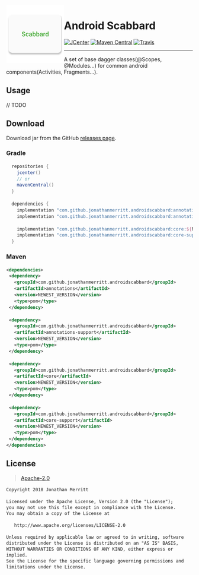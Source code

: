 <img src="/app/src/main/ic_launcher-web.png" width="156" align="left"/>

# Android Scabbard

[![JCenter][J-CENTER-SVG]][J-CENTER]
[![Maven Central][MAVEN-SVG]][MAVEN]
[![Travis][TRAVIS-CI-SVG]][TRAVIS-CI]

___

A set of base dagger classes(@Scopes, @Modules...) for common android components(Activities, Fragments...).

## Usage
// TODO

## Download
Download jar from the GitHub [releases page][RELEASES].

### Gradle
```groovy
  repositories {
    jcenter()
    // or
    mavenCentral()
  }
 
  dependencies {
    implementation "com.github.jonathanmerritt.androidscabbard:annotations:${NEWEST_VERSION}"
    implementation "com.github.jonathanmerritt.androidscabbard:annotations-support:${NEWEST_VERSION}"
       
    implementation "com.github.jonathanmerritt.androidscabbard:core:${NEWEST_VERSION}"
    implementation "com.github.jonathanmerritt.androidscabbard:core-support:${NEWEST_VERSION}"
  }
```

### Maven
```xml
<dependencies>
 <dependency>
   <groupId>com.github.jonathanmerritt.androidscabbard</groupId>
   <artifactId>annotations</artifactId>
   <version>NEWEST_VERSION</version>
   <type>pom</type>
 </dependency>
 
 <dependency>
   <groupId>com.github.jonathanmerritt.androidscabbard</groupId>
   <artifactId>annotations-support</artifactId>
   <version>NEWEST_VERSION</version>
   <type>pom</type>
 </dependency>
  
 <dependency>
   <groupId>com.github.jonathanmerritt.androidscabbard</groupId>
   <artifactId>core</artifactId>
   <version>NEWEST_VERSION</version>
   <type>pom</type>
 </dependency>
   
 <dependency>
   <groupId>com.github.jonathanmerritt.androidscabbard</groupId>
   <artifactId>core-support</artifactId>
   <version>NEWEST_VERSION</version>
   <type>pom</type>
 </dependency>
</dependencies>
```

## License
>[Apache-2.0][LICENSE]

    Copyright 2018 Jonathan Merritt
    
    Licensed under the Apache License, Version 2.0 (the "License");
    you may not use this file except in compliance with the License.
    You may obtain a copy of the License at

       http://www.apache.org/licenses/LICENSE-2.0

    Unless required by applicable law or agreed to in writing, software
    distributed under the License is distributed on an "AS IS" BASIS,
    WITHOUT WARRANTIES OR CONDITIONS OF ANY KIND, either express or implied.
    See the License for the specific language governing permissions and
    limitations under the License.

[J-CENTER-SVG]:https://api.bintray.com/packages/jonathanmerritt/AndroidScabbard/annotations/images/download.svg
[J-CENTER]:https://api.bintray.com/packages/jonathanmerritt/AndroidScabbard/annotations/
[MAVEN-SVG]: https://maven-badges.herokuapp.com/maven-central/com.github.jonathanmerritt.androidscabbard/annotations/badge.svg
[MAVEN]: https://maven-badges.herokuapp.com/maven-central/com.github.jonathanmerritt.androidscabbard/annotations/
[TRAVIS-CI-SVG]: https://travis-ci.org/JonathanMerritt/AndroidScabbard.svg?branch=master
[TRAVIS-CI]: https://travis-ci.org/JonathanMerritt/AndroidScabbard
[RELEASES]: https://github.com/JonathanMerritt/AndroidScabbard/releases
[LICENSE]: https://github.com/JonathanMerritt/AndroidScabbard/blob/master/LICENSE.txt
